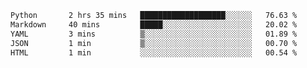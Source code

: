 <!--START_SECTION:waka-->

```txt
Python       2 hrs 35 mins   ███████████████████░░░░░░   76.63 %
Markdown     40 mins         █████░░░░░░░░░░░░░░░░░░░░   20.02 %
YAML         3 mins          ▒░░░░░░░░░░░░░░░░░░░░░░░░   01.89 %
JSON         1 min           ▒░░░░░░░░░░░░░░░░░░░░░░░░   00.70 %
HTML         1 min           ░░░░░░░░░░░░░░░░░░░░░░░░░   00.54 %
```

<!--END_SECTION:waka-->
